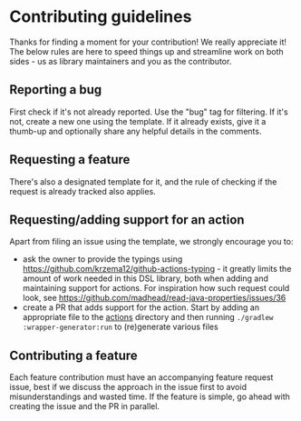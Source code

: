 # Contributing guidelines

Thanks for finding a moment for your contribution! We really appreciate it!
The below rules are here to speed things up and streamline work on both sides - us as library maintainers and you as the contributor.

## Reporting a bug

First check if it's not already reported. Use the "bug" tag for filtering.
If it's not, create a new one using the template. If it already exists, give it a thumb-up and optionally share any helpful details in the comments.

## Requesting a feature

There's also a designated template for it, and the rule of checking if the request is already tracked also applies.

## Requesting/adding support for an action

Apart from filing an issue using the template, we strongly encourage you to:
* ask the owner to provide the typings using https://github.com/krzema12/github-actions-typing - it greatly limits the amount of work needed in this DSL library, both when adding and maintaining support for actions. For inspiration how such request could look, see https://github.com/madhead/read-java-properties/issues/36
* create a PR that adds support for the action. Start by adding an appropriate file to the [actions](actions) directory and then running `./gradlew :wrapper-generator:run` to (re)generate various files

## Contributing a feature

Each feature contribution must have an accompanying feature request issue, best if we discuss the approach in the issue first to avoid misunderstandings and wasted time. If the feature is simple, go ahead with creating the issue and the PR in parallel.
